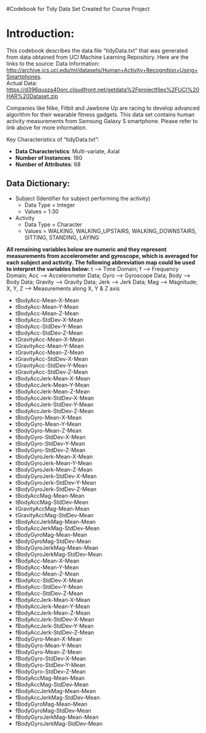 #Codebook for Tidy Data Set Created for Course Project

# Introduction:
This codebook describes the data file “tidyData.txt” that was generated from data obtained from UCI Machine Learning Repository.  Here are the links to the source:
Data Information: http://archive.ics.uci.edu/ml/datasets/Human+Activity+Recognition+Using+Smartphones.  
Actual Data: https://d396qusza40orc.cloudfront.net/getdata%2Fprojectfiles%2FUCI%20HAR%20Dataset.zip 

Companies like Nike, Fitbit and Jawbone Up are racing to develop advanced algorithm for their wearable fitness gadgets. This data set contains human activity measurements from Samsung Galaxy S smartphone. 
Please refer to link above for more information.  

Key Characteristics of “tidyData.txt”:
* **Data Characteristics**:  Multi-variate, Axial
* **Number of Instances**: 180
* **Number of Attributes**:  68

## Data Dictionary:
* Subject (Identifier for subject performing the activity)
  * Data Type = Integer
  * Values = 1:30  
* Activity
  * Data Type = Character 	
  * Values = WALKING, WALKING_UPSTAIRS, WALKING_DOWNSTAIRS, SITTING, STANDING, LAYING

**All remaining variables below are numeric and they represent measurements from accelerometer and gyroscope, which is averaged for each subject and activity. The following abbreviation map could be used to interpret the variables below:**
t –> Time Domain; f –> Frequency Domain; Acc –> Accelerometer Data; Gyro –> Gyroscope Data; Body –> Body Data; Gravity –> Gravity Data; Jerk –> Jerk Data; Mag –> Magnitude; X, Y, Z –> Measurements along X, Y & Z axis

* tBodyAcc-Mean-X-Mean 
* tBodyAcc-Mean-Y-Mean 
* tBodyAcc-Mean-Z-Mean 
* tBodyAcc-StdDev-X-Mean 
* tBodyAcc-StdDev-Y-Mean 
* tBodyAcc-StdDev-Z-Mean 
* tGravityAcc-Mean-X-Mean 
* tGravityAcc-Mean-Y-Mean 
* tGravityAcc-Mean-Z-Mean 
* tGravityAcc-StdDev-X-Mean 
* tGravityAcc-StdDev-Y-Mean 
* tGravityAcc-StdDev-Z-Mean 
* tBodyAccJerk-Mean-X-Mean 
* tBodyAccJerk-Mean-Y-Mean 
* tBodyAccJerk-Mean-Z-Mean 
* tBodyAccJerk-StdDev-X-Mean 
* tBodyAccJerk-StdDev-Y-Mean 
* tBodyAccJerk-StdDev-Z-Mean 
* tBodyGyro-Mean-X-Mean 
* tBodyGyro-Mean-Y-Mean 
* tBodyGyro-Mean-Z-Mean 
* tBodyGyro-StdDev-X-Mean 
* tBodyGyro-StdDev-Y-Mean 
* tBodyGyro-StdDev-Z-Mean 
* tBodyGyroJerk-Mean-X-Mean 
* tBodyGyroJerk-Mean-Y-Mean 
* tBodyGyroJerk-Mean-Z-Mean 
* tBodyGyroJerk-StdDev-X-Mean 
* tBodyGyroJerk-StdDev-Y-Mean 
* tBodyGyroJerk-StdDev-Z-Mean 
* tBodyAccMag-Mean-Mean 
* tBodyAccMag-StdDev-Mean 
* tGravityAccMag-Mean-Mean 
* tGravityAccMag-StdDev-Mean 
* tBodyAccJerkMag-Mean-Mean 
* tBodyAccJerkMag-StdDev-Mean 
* tBodyGyroMag-Mean-Mean 
* tBodyGyroMag-StdDev-Mean 
* tBodyGyroJerkMag-Mean-Mean 
* tBodyGyroJerkMag-StdDev-Mean 
* fBodyAcc-Mean-X-Mean 
* fBodyAcc-Mean-Y-Mean 
* fBodyAcc-Mean-Z-Mean 
* fBodyAcc-StdDev-X-Mean 
* fBodyAcc-StdDev-Y-Mean 
* fBodyAcc-StdDev-Z-Mean 
* fBodyAccJerk-Mean-X-Mean 
* fBodyAccJerk-Mean-Y-Mean 
* fBodyAccJerk-Mean-Z-Mean 
* fBodyAccJerk-StdDev-X-Mean 
* fBodyAccJerk-StdDev-Y-Mean 
* fBodyAccJerk-StdDev-Z-Mean 
* fBodyGyro-Mean-X-Mean 
* fBodyGyro-Mean-Y-Mean 
* fBodyGyro-Mean-Z-Mean 
* fBodyGyro-StdDev-X-Mean 
* fBodyGyro-StdDev-Y-Mean 
* fBodyGyro-StdDev-Z-Mean 
* fBodyAccMag-Mean-Mean 
* fBodyAccMag-StdDev-Mean 
* fBodyAccJerkMag-Mean-Mean 
* fBodyAccJerkMag-StdDev-Mean 
* fBodyGyroMag-Mean-Mean 
* fBodyGyroMag-StdDev-Mean 
* fBodyGyroJerkMag-Mean-Mean 
* fBodyGyroJerkMag-StdDev-Mean
